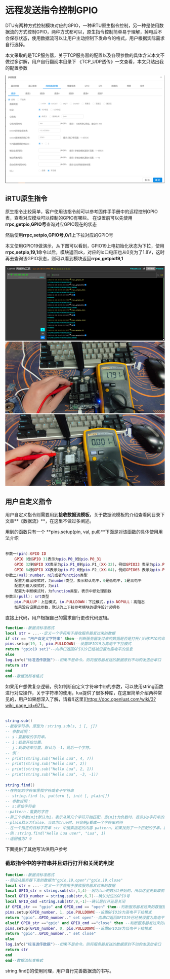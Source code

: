 # 远程发送指令控制GPIO

DTU有两种方式控制模块对应的GPIO，一种iRTU原生指令控制，另一种是使用数据流的方式控制GPIO，两种方式都可以，原生指令控制简单易于理解，掉电后不会保存状态，使用数据流可以让用户主动控制下发命令的格式，用户根据实际需求自行选择。

本文采取的是TCP服务器，关于TCP服务器的配置以及各项参数的具体含义本文不做过多讲解，用户自行翻阅本目录下 《TCP_UDP透传》一文查看，本文只贴出我的配置参数

![TCP远程控制GPIOweb端配置](img/TCP远程控制GPIOweb端配置.png)

## iRTU原生指令

原生指令比较简单，客户使用该指令前可以参考固件手手册中的远程控制GPIO表，查看对应模块可以控制的GPIO有哪些。
在设置前可以先使用**rrpc,getpio,GPIO号**查询对应GPIO现在的状态

然后使用**rrpc,setpio,GPIO号,0/1**上下拉对应的GPIO号

本文使用GPIO19做演示，从下图可以看到，GPIO19上电初始化状态为下拉，使用**rrpc,setpio,19,1**命令以后，模块返回ok，对应的io口电压也从0变为了1.8V，这时再去查询该GPIO状态，则可以看到模块返回**rrpc,getpio19,1**

![原生指令远程控制GPIO上下拉服务器显示](img/原生指令远程控制GPIO上下拉服务器显示.png)
![原生指令远程控制GPIO上万用表测试](img/原生指令远程控制GPIO上万用表测试.jpg)
![原生指令远程控制GPIO下拉万用表测试](img/原生指令远程控制GPIO下拉万用表测试.jpg)

## 用户自定义指令

用户自定义指令则需要用到**接收数据流模板**，关于数据流模板的介绍查看同目录下文章**《数据流》**，在这里不做过多阐述。

用到的函数只有一个
**pins.setup(pin, val, pull)**下面是对该函数的具体使用用法介绍

```lua

参数一(pin):GPIO ID
    GPIO 0到GPIO 31表示为pio.P0_0到pio.P0_31
    GPIO 32到GPIO XX表示为pio.P1_0到pio.P1_(XX-32)，例如GPIO33 表示为pio.P1_1
    GPIO 64到GPIO XX表示为pio.P2_0到pio.P2_(XX-64)，例如GPIO65 表示为pio.P2_1
参数二(val):number、nil或者function类型
    配置为输出模式时，为number类型，表示默认电平，0是低电平，1是高电平
    配置为输入模式时，为nil
    配置为中断模式时，为function类型，表示中断处理函数
参数三(pull): srt类型
    pio.PULLUP：上拉模式，io.PULLDOWN：下拉模式，pio.NOPULL：高阻态
    如果没有设置此参数，默认的上下拉参考模块的硬件设计说明书
```

直接上代码，用户根据自己的需求自行更改代码逻辑。

```lua
function--数据流标准格式
local str = ...--定义一个字符用于接收服务器发过来的数据
if str == "用户自定义字符串" then--判断服务器发过来的数据是否是打开/关闭GPIO的命令
pins.setup(19, 1, pio.PULLDOWN)--设置GPIO19为高电平下拉模式
return "gpio19 set1"--向串口返回GPIO19已经被设置为高电平的信息
else
log.info("标准透传数据")--如果不是命令。则将服务器发送的数据原封不动的发送给串口
return str
end
end--数据流标准格式
```

如果用户想做复杂逻辑，例如判断自定义字符串中带的参数，可以使用string函数进行对应操作，关于字符串的使用，lua提供了很多种库，在这里简单介绍两种常见的，用户如果想深入了解，请看![这里][https://doc.openluat.com/wiki/3?wiki_page_id=671]。

```lua

string.sub()
--截取字符串，原型为：string.sub(s, i [, j])
-- 参数说明：
-- s：要截取的字符串。
-- i：截取开始位置。
-- j：截取结束位置，默认为 -1，最后一个字符。
-- 例：
-- print(string.sub("Hello Lua", 4, 7))
-- print(string.sub("Hello Lua", 2))
-- print(string.sub("Hello Lua", 2, 1))
-- print(string.sub("Hello Lua", -3, -1))

string.find()
--在特定的字符串里找字符或者子字符串
-- string.find (s, pattern [, init [, plain]])
-- 参数说明：
-- s:原始字符串
--pattern：需要的字符
--第三个参数init默认为1，表示从第几个字符开始匹配，当init为负数时，表示从s字符串的倒数第-init个字符处开始匹配。
--plain默认为false，当其为true时，只会把p看成一个字符串对待
--在一个指定的目标字符串 str 中搜索指定的内容 pattern，如果找到了一个匹配的子串，就会返回这个子串的起始索引和结束索引，不存在则返回 nil。
--例：string.find("Hello Lua user", "Lua", 1)
--返回值为7 9
```

下面提供了其他写法供用户参考

### 截取指令中的字符串并且进行打开和关闭的判定

```lua
function--数据流标准格式
--假设从服务器下发的数据为"gpio,19,open"/"gpio,19,close"
local str = ...--定义一个字符用于接收服务器发过来的数据
local GPIO_str = string.sub(str,1,4)--因为lua的数从1开始的，所以这里先截取前四位确认下发的是打开/关闭GPIO的命令
local GPIO_number = string.sub(str,6,7)--确认对应的GPIO号
local GPIO_cmd =string.sub(str,9,-1)--确认是打开还是关闭
if GPIO_str == "gpio" and GPIO_cmd == "open" then--判断服务器发过来的数据是否是打开GPIO的命令
pins.setup(GPIO_number, 1, pio.PULLDOWN)--设置GPIO19为高电平下拉模式
return "gpio"..GPIO_number.." set open"--向串口返回GPIO19已经被设置为高电平的信息
elseif GPIO_str =="gpio" and GPIO_cmd =="close" then --判断服务器发过来的数据是否是关闭GPIO的命令
pins.setup(GPIO_number, 0, pio.PULLDOWN)--设置GPIO19为低电平下拉模式
return "gpio"..GPIO_number.." set close"
else
log.info("标准透传数据")--如果不是命令。则将服务器发送的数据原封不动的发送给串口
return str
end
end--数据流标准格式

```

string.find()的使用同理，用户自行完善数据流的书写。
